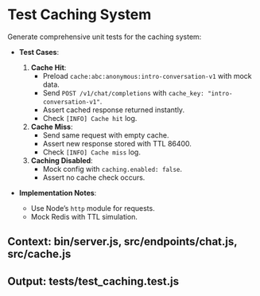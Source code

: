 # Test Caching System

Generate comprehensive unit tests for the caching system:

- **Test Cases**:
  1. **Cache Hit**:
     - Preload `cache:abc:anonymous:intro-conversation-v1` with mock data.
     - Send `POST /v1/chat/completions` with `cache_key: "intro-conversation-v1"`.
     - Assert cached response returned instantly.
     - Check `[INFO] Cache hit` log.
  2. **Cache Miss**:
     - Send same request with empty cache.
     - Assert new response stored with TTL 86400.
     - Check `[INFO] Cache miss` log.
  3. **Caching Disabled**:
     - Mock config with `caching.enabled: false`.
     - Assert no cache check occurs.

- **Implementation Notes**:
  - Use Node’s `http` module for requests.
  - Mock Redis with TTL simulation.

## Context: bin/server.js, src/endpoints/chat.js, src/cache.js
## Output: tests/test_caching.test.js
